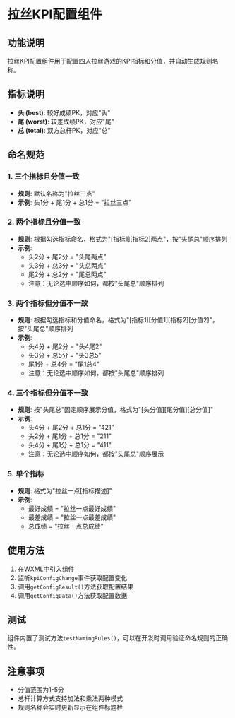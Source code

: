 # 拉丝KPI配置组件

## 功能说明

拉丝KPI配置组件用于配置四人拉丝游戏的KPI指标和分值，并自动生成规则名称。

## 指标说明

- **头 (best)**: 较好成绩PK，对应"头"
- **尾 (worst)**: 较差成绩PK，对应"尾"  
- **总 (total)**: 双方总杆PK，对应"总"

## 命名规范

### 1. 三个指标且分值一致
- **规则**: 默认名称为"拉丝三点"
- **示例**: 头1分 + 尾1分 + 总1分 = "拉丝三点"

### 2. 两个指标且分值一致
- **规则**: 根据勾选指标命名，格式为"[指标1][指标2]两点"，按"头尾总"顺序排列
- **示例**:
  - 头2分 + 尾2分 = "头尾两点"
  - 头3分 + 总3分 = "头总两点"
  - 尾2分 + 总2分 = "尾总两点"
  - 注意：无论选中顺序如何，都按"头尾总"顺序排列

### 3. 两个指标但分值不一致
- **规则**: 根据勾选指标和分值命名，格式为"[指标1][分值1][指标2][分值2]"，按"头尾总"顺序排列
- **示例**:
  - 头4分 + 尾2分 = "头4尾2"
  - 头3分 + 总5分 = "头3总5"
  - 尾1分 + 总4分 = "尾1总4"
  - 注意：无论选中顺序如何，都按"头尾总"顺序排列

### 4. 三个指标但分值不一致
- **规则**: 按"头尾总"固定顺序展示分值，格式为"[头分值][尾分值][总分值]"
- **示例**:
  - 头4分 + 尾2分 + 总1分 = "421"
  - 头2分 + 尾1分 + 总1分 = "211"
  - 头4分 + 尾1分 + 总1分 = "411"
  - 注意：无论选中顺序如何，都按"头尾总"顺序展示

### 5. 单个指标
- **规则**: 格式为"拉丝一点[指标描述]"
- **示例**:
  - 最好成绩 = "拉丝一点最好成绩"
  - 最差成绩 = "拉丝一点最差成绩"
  - 总成绩 = "拉丝一点总成绩"

## 使用方法

1. 在WXML中引入组件
2. 监听`kpiConfigChange`事件获取配置变化
3. 调用`getConfigResult()`方法获取配置结果
4. 调用`getConfigData()`方法获取配置数据

## 测试

组件内置了测试方法`testNamingRules()`，可以在开发时调用验证命名规则的正确性。

## 注意事项

- 分值范围为1-5分
- 总杆计算方式支持加法和乘法两种模式
- 规则名称会实时更新显示在组件标题栏
